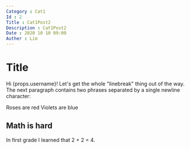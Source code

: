 ```yaml
---
Category : Cat1
Id : 2
Title : Cat1Post2
Description : Cat1Post2
Date : 2020 10 10 09:00
Auther : Lim
---
```


# Title

Hi {props.username}! Let's get the whole "linebreak" thing out of the way.
The next paragraph contains two phrases separated by a single newline character:

Roses are red
Violets are blue

## Math is hard

In first grade I learned that 2 + 2 = 4.